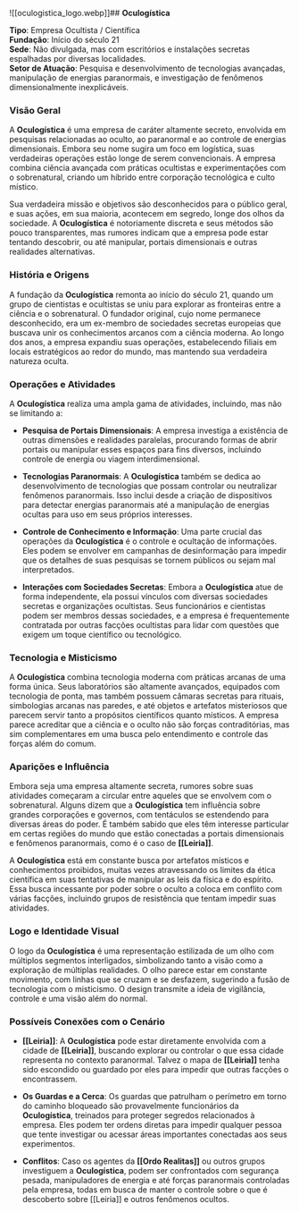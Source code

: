 ![[oculogistica_logo.webp]]## **Oculogística**

**Tipo**: Empresa Ocultista / Científica  
**Fundação**: Início do século 21  
**Sede**: Não divulgada, mas com escritórios e instalações secretas espalhadas por diversas localidades.  
**Setor de Atuação**: Pesquisa e desenvolvimento de tecnologias avançadas, manipulação de energias paranormais, e investigação de fenômenos dimensionalmente inexplicáveis.

### **Visão Geral**

A **Oculogística** é uma empresa de caráter altamente secreto, envolvida em pesquisas relacionadas ao oculto, ao paranormal e ao controle de energias dimensionais. Embora seu nome sugira um foco em logística, suas verdadeiras operações estão longe de serem convencionais. A empresa combina ciência avançada com práticas ocultistas e experimentações com o sobrenatural, criando um híbrido entre corporação tecnológica e culto místico.

Sua verdadeira missão e objetivos são desconhecidos para o público geral, e suas ações, em sua maioria, acontecem em segredo, longe dos olhos da sociedade. A **Oculogística** é notoriamente discreta e seus métodos são pouco transparentes, mas rumores indicam que a empresa pode estar tentando descobrir, ou até manipular, portais dimensionais e outras realidades alternativas.

### **História e Origens**

A fundação da **Oculogística** remonta ao início do século 21, quando um grupo de cientistas e ocultistas se uniu para explorar as fronteiras entre a ciência e o sobrenatural. O fundador original, cujo nome permanece desconhecido, era um ex-membro de sociedades secretas europeias que buscava unir os conhecimentos arcanos com a ciência moderna. Ao longo dos anos, a empresa expandiu suas operações, estabelecendo filiais em locais estratégicos ao redor do mundo, mas mantendo sua verdadeira natureza oculta.

### **Operações e Atividades**

A **Oculogística** realiza uma ampla gama de atividades, incluindo, mas não se limitando a:

- **Pesquisa de Portais Dimensionais**: A empresa investiga a existência de outras dimensões e realidades paralelas, procurando formas de abrir portais ou manipular esses espaços para fins diversos, incluindo controle de energia ou viagem interdimensional.
  
- **Tecnologias Paranormais**: A **Oculogística** também se dedica ao desenvolvimento de tecnologias que possam controlar ou neutralizar fenômenos paranormais. Isso inclui desde a criação de dispositivos para detectar energias paranormais até a manipulação de energias ocultas para uso em seus próprios interesses.

- **Controle de Conhecimento e Informação**: Uma parte crucial das operações da **Oculogística** é o controle e ocultação de informações. Eles podem se envolver em campanhas de desinformação para impedir que os detalhes de suas pesquisas se tornem públicos ou sejam mal interpretados.

- **Interações com Sociedades Secretas**: Embora a **Oculogística** atue de forma independente, ela possui vínculos com diversas sociedades secretas e organizações ocultistas. Seus funcionários e cientistas podem ser membros dessas sociedades, e a empresa é frequentemente contratada por outras facções ocultistas para lidar com questões que exigem um toque científico ou tecnológico.

### **Tecnologia e Misticismo**

A **Oculogística** combina tecnologia moderna com práticas arcanas de uma forma única. Seus laboratórios são altamente avançados, equipados com tecnologia de ponta, mas também possuem câmaras secretas para rituais, simbologias arcanas nas paredes, e até objetos e artefatos misteriosos que parecem servir tanto a propósitos científicos quanto místicos. A empresa parece acreditar que a ciência e o oculto não são forças contraditórias, mas sim complementares em uma busca pelo entendimento e controle das forças além do comum.

### **Aparições e Influência**

Embora seja uma empresa altamente secreta, rumores sobre suas atividades começaram a circular entre aqueles que se envolvem com o sobrenatural. Alguns dizem que a **Oculogística** tem influência sobre grandes corporações e governos, com tentáculos se estendendo para diversas áreas do poder. É também sabido que eles têm interesse particular em certas regiões do mundo que estão conectadas a portais dimensionais e fenômenos paranormais, como é o caso de **[[Leiria]]**.

A **Oculogística** está em constante busca por artefatos místicos e conhecimentos proibidos, muitas vezes atravessando os limites da ética científica em suas tentativas de manipular as leis da física e do espírito. Essa busca incessante por poder sobre o oculto a coloca em conflito com várias facções, incluindo grupos de resistência que tentam impedir suas atividades.

### **Logo e Identidade Visual**

O logo da **Oculogística** é uma representação estilizada de um olho com múltiplos segmentos interligados, simbolizando tanto a visão como a exploração de múltiplas realidades. O olho parece estar em constante movimento, com linhas que se cruzam e se desfazem, sugerindo a fusão de tecnologia com o misticismo. O design transmite a ideia de vigilância, controle e uma visão além do normal.

### **Possíveis Conexões com o Cenário**

- **[[Leiria]]**: A **Oculogística** pode estar diretamente envolvida com a cidade de **[[Leiria]]**, buscando explorar ou controlar o que essa cidade representa no contexto paranormal. Talvez o mapa de **[[Leiria]]** tenha sido escondido ou guardado por eles para impedir que outras facções o encontrassem.

- **Os Guardas e a Cerca**: Os guardas que patrulham o perímetro em torno do caminho bloqueado são provavelmente funcionários da **Oculogística**, treinados para proteger segredos relacionados à empresa. Eles podem ter ordens diretas para impedir qualquer pessoa que tente investigar ou acessar áreas importantes conectadas aos seus experimentos.

- **Conflitos**: Caso os agentes da **[[Ordo Realitas]]** ou outros grupos investiguem a **Oculogística**, podem ser confrontados com segurança pesada, manipuladores de energia e até forças paranormais controladas pela empresa, todas em busca de manter o controle sobre o que é descoberto sobre [[Leiria]] e outros fenômenos ocultos.

